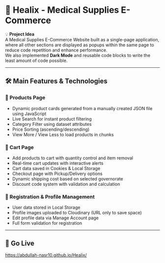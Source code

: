# 🏥 Healix - Medical Supplies E-Commerce

💡 **Project Idea**  
A Medical Supplies E-Commerce Website built as a single-page application, where all other sections are displayed as popups within the same page to reduce code repetition and enhance performance.  
We also implemented **Dark Mode** and reusable code blocks to write the least amount of code possible.

---

## 🛠 Main Features & Technologies

### 📌 Products Page
- Dynamic product cards generated from a manually created JSON file using JavaScript
- Live Search for instant product filtering
- Category Filter using dataset attributes
- Price Sorting (ascending/descending)
- View More / View Less to load products in chunks

### 📌 Cart Page
- Add products to cart with quantity control and item removal
- Real-time cart updates with interactive alerts
- Cart data saved in Cookies & Local Storage
- Checkout page with Pickup/Delivery options
- Dynamic shipping cost based on selected governorate
- Discount code system with validation and calculation

### 📌 Registration & Profile Management
- User data stored in Local Storage
- Profile images uploaded to Cloudinary (URL only to save space)
- Edit profile data via Manage Account page
- Full form validation for registration

---

## 🚀 Go Live
   https://abdullah-nasr10.github.io/Healix/
